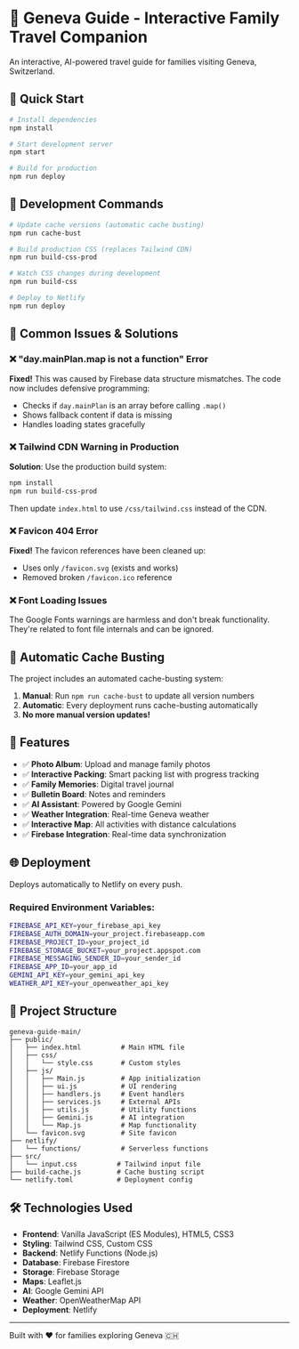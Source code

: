 # 🧸 Geneva Guide - Interactive Family Travel Companion

An interactive, AI-powered travel guide for families visiting Geneva, Switzerland.

## 🚀 Quick Start

```bash
# Install dependencies
npm install

# Start development server
npm start

# Build for production
npm run deploy
```

## 🔧 Development Commands

```bash
# Update cache versions (automatic cache busting)
npm run cache-bust

# Build production CSS (replaces Tailwind CDN)
npm run build-css-prod

# Watch CSS changes during development  
npm run build-css

# Deploy to Netlify
npm run deploy
```

## 🐛 Common Issues & Solutions

### ❌ "day.mainPlan.map is not a function" Error
**Fixed!** This was caused by Firebase data structure mismatches. The code now includes defensive programming:
- Checks if `day.mainPlan` is an array before calling `.map()`
- Shows fallback content if data is missing
- Handles loading states gracefully

### ❌ Tailwind CDN Warning in Production
**Solution**: Use the production build system:
```bash
npm install
npm run build-css-prod
```
Then update `index.html` to use `/css/tailwind.css` instead of the CDN.

### ❌ Favicon 404 Error
**Fixed!** The favicon references have been cleaned up:
- Uses only `/favicon.svg` (exists and works)
- Removed broken `/favicon.ico` reference

### ❌ Font Loading Issues
The Google Fonts warnings are harmless and don't break functionality. They're related to font file internals and can be ignored.

## 🔄 Automatic Cache Busting

The project includes an automated cache-busting system:

1. **Manual**: Run `npm run cache-bust` to update all version numbers
2. **Automatic**: Every deployment runs cache-busting automatically
3. **No more manual version updates!**

## 🎯 Features

- ✅ **Photo Album**: Upload and manage family photos
- ✅ **Interactive Packing**: Smart packing list with progress tracking
- ✅ **Family Memories**: Digital travel journal
- ✅ **Bulletin Board**: Notes and reminders
- ✅ **AI Assistant**: Powered by Google Gemini
- ✅ **Weather Integration**: Real-time Geneva weather
- ✅ **Interactive Map**: All activities with distance calculations
- ✅ **Firebase Integration**: Real-time data synchronization

## 🌐 Deployment

Deploys automatically to Netlify on every push.

### Required Environment Variables:
```bash
FIREBASE_API_KEY=your_firebase_api_key
FIREBASE_AUTH_DOMAIN=your_project.firebaseapp.com
FIREBASE_PROJECT_ID=your_project_id
FIREBASE_STORAGE_BUCKET=your_project.appspot.com
FIREBASE_MESSAGING_SENDER_ID=your_sender_id
FIREBASE_APP_ID=your_app_id
GEMINI_API_KEY=your_gemini_api_key
WEATHER_API_KEY=your_openweather_api_key
```

## 📁 Project Structure

```
geneva-guide-main/
├── public/
│   ├── index.html          # Main HTML file
│   ├── css/
│   │   └── style.css       # Custom styles
│   ├── js/
│   │   ├── Main.js         # App initialization
│   │   ├── ui.js           # UI rendering
│   │   ├── handlers.js     # Event handlers
│   │   ├── services.js     # External APIs
│   │   ├── utils.js        # Utility functions
│   │   ├── Gemini.js       # AI integration
│   │   └── Map.js          # Map functionality
│   └── favicon.svg         # Site favicon
├── netlify/
│   └── functions/          # Serverless functions
├── src/
│   └── input.css          # Tailwind input file
├── build-cache.js         # Cache busting script
└── netlify.toml           # Deployment config
```

## 🛠️ Technologies Used

- **Frontend**: Vanilla JavaScript (ES Modules), HTML5, CSS3
- **Styling**: Tailwind CSS, Custom CSS
- **Backend**: Netlify Functions (Node.js)
- **Database**: Firebase Firestore
- **Storage**: Firebase Storage  
- **Maps**: Leaflet.js
- **AI**: Google Gemini API
- **Weather**: OpenWeatherMap API
- **Deployment**: Netlify

---

Built with ❤️ for families exploring Geneva 🇨🇭
